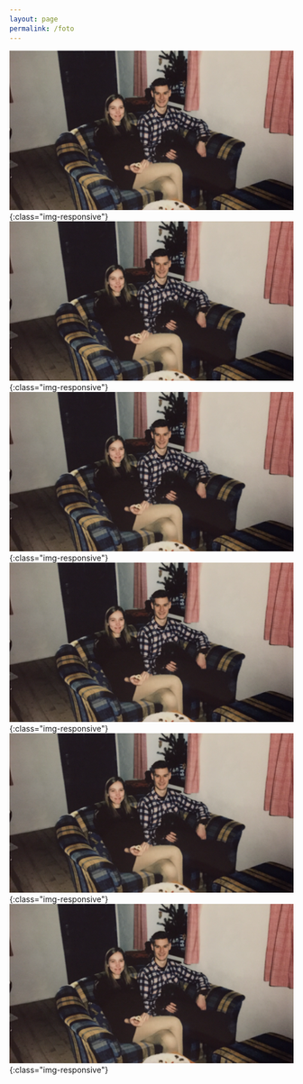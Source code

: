 ```yaml
---
layout: page
permalink: /foto
---
```

![image-title-here](images/jonasklara.png){:class="img-responsive"}
![image-title-here](images/jonasklara.png){:class="img-responsive"}
![image-title-here](images/jonasklara.png){:class="img-responsive"}
![image-title-here](images/jonasklara.png){:class="img-responsive"}
![image-title-here](images/jonasklara.png){:class="img-responsive"}
![image-title-here](images/jonasklara.png){:class="img-responsive"}
